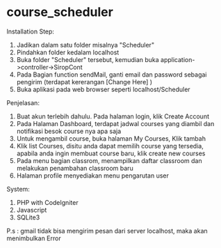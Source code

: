 # course_scheduler
 
Installation Step:
1. Jadikan dalam satu folder misalnya "Scheduler"
2. Pindahkan folder kedalam localhost
3. Buka folder "Scheduler" tersebut, kemudian buka application->controller->SiropCont
4. Pada Bagian function sendMail, ganti email dan password sebagai pengirim (terdapat kererangan [Change Here] )
5. Buka aplikasi pada web browser seperti localhost/Scheduler

Penjelasan:
1. Buat akun terlebih dahulu. Pada halaman login, klik Create Account
2. Pada Halaman Dashboard, terdapat jadwal courses yang diambil dan notifikasi besok course nya apa saja
3. Untuk mengambil course, buka halaman My Courses, Klik tambah
4. Klik list Courses, disitu anda dapat memilih course yang tersedia, apabila anda ingin membuat course baru, klik create new courses
5. Pada menu bagian classrom, menampilkan daftar classroom dan melakukan penambahan classroom baru
6. Halaman profile menyediakan menu pengarutan user

System:
1. PHP with CodeIgniter
2. Javascript
3. SQLite3

P.s : gmail tidak bisa mengirim pesan dari server localhost, maka akan menimbulkan Error
